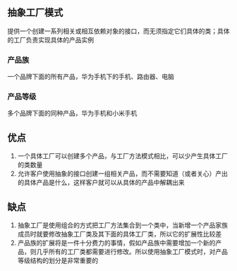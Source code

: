 ## 抽象工厂模式
提供一个创建一系列相关或相互依赖对象的接口，而无须指定它们具体的类；具体的工厂负责实现具体的产品实例

### 产品族
一个品牌下面的所有产品，华为手机下的手机、路由器、电脑

### 产品等级
多个品牌下面的同种产品，华为手机和小米手机

## 优点
1. 一个具体工厂可以创建多个产品，与工厂方法模式相比，可以少产生具体工厂的类数量
2. 允许客户使用抽象的接口创建一组相关产品，而不需要知道（或者关心）产出的具体产品是什么，这样客户就可以从具体的产品中解耦出来

## 缺点
1. 抽象工厂是使用组合的方式把工厂方法集合到一个类中，当新增一个产品家族成员时就要修改抽象工厂类及其下面的具体工厂类，所以它的扩展性比较差
2. 产品族的扩展将是一件十分费力的事情，假如产品族中需要增加一个新的产品，则几乎所有的工厂类都需要进行修改。所以使用抽象工厂模式时，对产品等级结构的划分是非常重要的